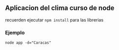 ## Aplicacion del clima curso de node

recuerden ejecutar ```npm install``` para las librerias

### Ejemplo
```
node app -d="Caracas"
```